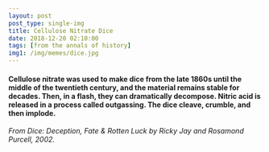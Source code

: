 ```yaml
---
layout: post
post_type: single-img
title: Cellulose Nitrate Dice
date: 2018-12-20 02:10:00
tags: [from the annals of history]
img1: /img/memes/dice.jpg
---
```

#### Cellulose nitrate was used to make dice from the late 1860s until the middle of the twentieth century, and the material remains stable for decades. Then, in a flash, they can dramatically decompose. Nitric acid is released in a process called outgassing. The dice cleave, crumble, and then implode.

*From Dice: Deception, Fate & Rotten Luck by Ricky Jay and Rosamond Purcell, 2002.*
